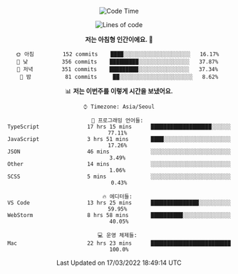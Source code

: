 <div align='center'>
 
<!--START_SECTION:waka-->
![Code Time](http://img.shields.io/badge/Code%20Time-1%2C230%20hrs%2037%20mins-blue)

![Lines of code](https://img.shields.io/badge/%EC%A0%80%EB%8A%94%20%EC%97%AC%ED%83%9C%EA%B9%8C%EC%A7%80%20-97%20Thousand%20%EC%A4%84%EC%9D%98%20%EC%BD%94%EB%93%9C%EB%A5%BC%20%EC%9E%91%EC%84%B1%ED%96%88%EC%96%B4%EC%9A%94.-blue)

**저는 아침형 인간이에요. 🐤** 

```text
🌞 아침         152 commits    ████░░░░░░░░░░░░░░░░░░░░░   16.17% 
🌆 낮　         356 commits    █████████░░░░░░░░░░░░░░░░   37.87% 
🌃 저녁         351 commits    █████████░░░░░░░░░░░░░░░░   37.34% 
🌙 밤　         81 commits     ██░░░░░░░░░░░░░░░░░░░░░░░   8.62%

```


📊 **저는 이번주를 이렇게 시간을 보냈어요.** 

```text
⌚︎ Timezone: Asia/Seoul

💬 프로그래밍 언어들: 
TypeScript               17 hrs 15 mins      ███████████████████░░░░░░   77.11% 
JavaScript               3 hrs 51 mins       ████░░░░░░░░░░░░░░░░░░░░░   17.26% 
JSON                     46 mins             ░░░░░░░░░░░░░░░░░░░░░░░░░   3.49% 
Other                    14 mins             ░░░░░░░░░░░░░░░░░░░░░░░░░   1.06% 
SCSS                     5 mins              ░░░░░░░░░░░░░░░░░░░░░░░░░   0.43%

🔥 에디터들: 
VS Code                  13 hrs 25 mins      ███████████████░░░░░░░░░░   59.95% 
WebStorm                 8 hrs 58 mins       ██████████░░░░░░░░░░░░░░░   40.05%

💻 운영 체제들: 
Mac                      22 hrs 23 mins      █████████████████████████   100.0%

```


 Last Updated on 17/03/2022 18:49:14 UTC
<!--END_SECTION:waka-->
 </div>
<!---
Emewjin/Emewjin is a ✨ special ✨ repository because its `README.md` (this file) appears on your GitHub profile.
You can click the Preview link to take a look at your changes.
--->
